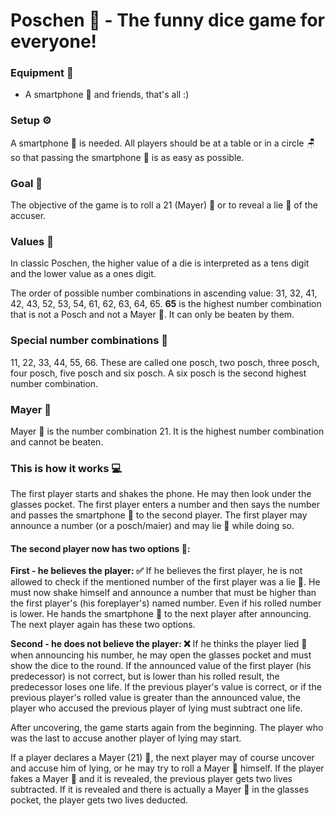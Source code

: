 # Poschen 🎲 - The funny dice game for everyone!

### Equipment 👐 
- A smartphone 📱 and friends, that's all :)

### Setup ⚙️
A smartphone 📱 is needed. All players should be at a table or in a circle 🪑 so that passing the smartphone 📱 is as easy as possible.

### Goal 🥅
The objective of the game is to roll a 21 (Mayer) 🎲 or to reveal a lie 🤥 of the accuser.

### Values 🔢
In classic Poschen, the higher value of a die is interpreted as a tens digit and the lower value as a ones digit.

The order of possible number combinations in ascending value: 31, 32, 41, 42, 43, 52, 53, 54, 61, 62, 63, 64, 65. **65** is the highest number combination that is not a Posch and not a Mayer 🎲. It can only be beaten by them.

### Special number combinations 🎲
11, 22, 33, 44, 55, 66. These are called one posch, two posch, three posch, four posch, five posch and six posch. A six posch is the second highest number combination.

### Mayer 🎲
Mayer 🎲 is the number combination 21. It is the highest number combination and cannot be beaten.
 
### This is how it works 💻
The first player starts and shakes the phone. He may then look under the glasses pocket. The first player enters a number and then says the number and passes the smartphone 📱 to the second player. The first player may announce a number (or a posch/maier) and may lie 🤥 while doing so.

#### The second player now has two options 🙋:

**First - he believes the player: ✅**
If he believes the first player, he is not allowed to check if the mentioned number of the first player was a lie 🤥. He must now shake himself and announce a number that must be higher than the first player's (his foreplayer's) named number. Even if his rolled number is lower. He hands the smartphone 📱 to the next player after announcing. The next player again has these two options.

**Second - he does not believe the player: ❌**
If he thinks the player lied 🤥 when announcing his number, he may open the glasses pocket and must show the dice to the round. If the announced value of the first player (his predecessor) is not correct, but is lower than his rolled result, the predecessor loses one life. If the previous player's value is correct, or if the previous player's rolled value is greater than the announced value, the player who accused the previous player of lying must subtract one life.

After uncovering, the game starts again from the beginning. The player who was the last to accuse another player of lying may start.

If a player declares a Mayer (21) 🎲, the next player may of course uncover and accuse him of lying, or he may try to roll a Mayer 🎲 himself. If the player fakes a Mayer 🎲 and it is revealed, the previous player gets two lives subtracted. If it is revealed and there is actually a Mayer 🎲 in the glasses pocket, the player gets two lives deducted.
